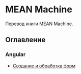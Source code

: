 # MEAN Machine
Перевод книги MEAN Machine.

## Оглавление

### Angular

* [Создание и обработка форм](sozdanie_i_obrabotki_form.md)